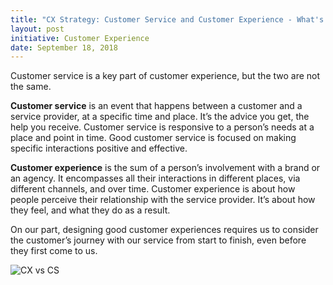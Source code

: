 ```yaml
---
title: "CX Strategy: Customer Service and Customer Experience - What's the Difference?"
layout: post
initiative: Customer Experience
date: September 18, 2018
---
```


Customer service is a key part of customer experience, but the two are not the same.

**Customer service** is an event that happens between a customer and a service provider, at a specific time and place. It’s the advice you get, the help you receive. Customer service is responsive to a person’s needs at a place and point in time. Good customer service is focused on making specific interactions positive and effective.

**Customer experience** is the sum of a person’s involvement with a brand or an agency. It encompasses all their interactions in different places, via different channels, and over time. Customer experience is about how people perceive their relationship with the service provider. It’s about how they feel, and what they do as a result.

On our part, designing good customer experiences requires us to consider the customer’s journey with our service from start to finish, even before they first come to us.

<img  alt="CX vs CS" class="img-responsive" src="{{site.baseurl}}/images/customer-experience/2018-09-18-CX-CS.png">
